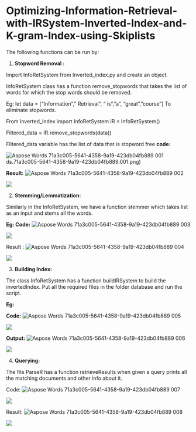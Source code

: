 # Optimizing-Information-Retrieval-with-IRSystem-Inverted-Index-and-K-gram-Index-using-Skiplists

The following functions can be run by:

1. **Stopword Removal :**

Import InfoRetSystem from Inverted\_index.py and create an object.

InfoRetSystem class has a function remove\_stopwords that takes the list of words for which the stop words should be removed.

Eg: let data = [“Information”,” Retrieval”, “ is”,”a”, “great”,”course”] To eliminate stopwords.

From Inverted\_index import InfoRetSystem IR = InfoRetSystem()

Filtered\_data = IR.remove\_stopwords(data))

Filtered\_data variable has the list of data that is stopword free **code:**

![Aspose Words 71a3c005-5641-4358-9a19-423db04fb889 001](https://github.com/Prod23/Optimizing-Information-Retrieval-with-IRSystem-Inverted-Index-and-K-gram-Index-using-Skiplists/assets/88609959/056c078c-1242-46b7-8960-7ca1eb139c6d)
ds.71a3c005-5641-4358-9a19-423db04fb889.001.png)

**Result:**
![Aspose Words 71a3c005-5641-4358-9a19-423db04fb889 002](https://github.com/Prod23/Optimizing-Information-Retrieval-with-IRSystem-Inverted-Index-and-K-gram-Index-using-Skiplists/assets/88609959/d456566d-8c3c-4d1c-9a9e-b4db7e3bbd83)

![](Aspose.Words.71a3c005-5641-4358-9a19-423db04fb889.002.png)

2. **Stemming/Lemmatization:**

Similarly in the InfoRetSystem, we have a function stemmer which takes list as an input and stems all the words.

**Eg: Code:**
![Aspose Words 71a3c005-5641-4358-9a19-423db04fb889 003](https://github.com/Prod23/Optimizing-Information-Retrieval-with-IRSystem-Inverted-Index-and-K-gram-Index-using-Skiplists/assets/88609959/c07cca20-8e03-4e52-8d55-2c4677ffa302)

![](Aspose.Words.71a3c005-5641-4358-9a19-423db04fb889.003.png)

Result :
![Aspose Words 71a3c005-5641-4358-9a19-423db04fb889 004](https://github.com/Prod23/Optimizing-Information-Retrieval-with-IRSystem-Inverted-Index-and-K-gram-Index-using-Skiplists/assets/88609959/6a9b2c14-a66b-43e0-95ab-3df917d3a418)

![](Aspose.Words.71a3c005-5641-4358-9a19-423db04fb889.004.png)

3. **Building Index:**

The class InfoRetSystem has a function buildIRSystem to build the invertedIndex. Put all the required files in the folder database and run the script.

**Eg:**

**Code:**
![Aspose Words 71a3c005-5641-4358-9a19-423db04fb889 005](https://github.com/Prod23/Optimizing-Information-Retrieval-with-IRSystem-Inverted-Index-and-K-gram-Index-using-Skiplists/assets/88609959/7e12fa9e-256f-427b-84cf-c6a9e3846548)

![](Aspose.Words.71a3c005-5641-4358-9a19-423db04fb889.005.png)

**Output:**
![Aspose Words 71a3c005-5641-4358-9a19-423db04fb889 006](https://github.com/Prod23/Optimizing-Information-Retrieval-with-IRSystem-Inverted-Index-and-K-gram-Index-using-Skiplists/assets/88609959/b7bcb024-4629-49a5-bd2e-392b5872c58b)

![](Aspose.Words.71a3c005-5641-4358-9a19-423db04fb889.006.png)

4. **Querying:**

The file ParseR has a function retrieveResults when given a query prints all the matching documents and other info about it.

Code:
![Aspose Words 71a3c005-5641-4358-9a19-423db04fb889 007](https://github.com/Prod23/Optimizing-Information-Retrieval-with-IRSystem-Inverted-Index-and-K-gram-Index-using-Skiplists/assets/88609959/c18a80d1-3383-48ff-9215-5dbdcf8ddc6a)

![](Aspose.Words.71a3c005-5641-4358-9a19-423db04fb889.007.png)

Result:
![Aspose Words 71a3c005-5641-4358-9a19-423db04fb889 008](https://github.com/Prod23/Optimizing-Information-Retrieval-with-IRSystem-Inverted-Index-and-K-gram-Index-using-Skiplists/assets/88609959/3e8763c5-aa0b-48e5-a676-41ca029114f8)

![](Aspose.Words.71a3c005-5641-4358-9a19-423db04fb889.008.png)
